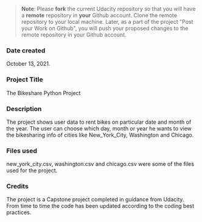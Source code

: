>**Note**: Please **fork** the current Udacity repository so that you will have a **remote** repository in **your** Github account. Clone the remote repository to your local machine. Later, as a part of the project "Post your Work on Github", you will push your proposed changes to the remote repository in your Github account.

### Date created
October 13, 2021.

### Project Title
The Bikeshare Python Project

### Description
The project shows user data to rent bikes on particular date and month of the year. 
The user can choose which day, month or year he wants to view the bikesharing info 
of cities like New_York_City, Washington and Chicago. 

### Files used
new_york_city.csv, washington.csv and chicago.csv were some of the files used 
for the project.

### Credits
The project is a Capstone project completed in guidance from Udacity.
From time to time the code has been updated according to the 
coding best practices. 
